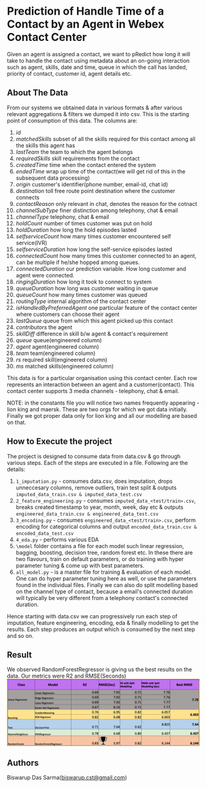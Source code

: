 # Prediction of Handle Time of a Contact by an Agent in Webex Contact Center
Given an agent is assigned a contact, we want to pRedict how long it will take to handle the contact using metadata about an on-going interaction such as agent, skills, date and time, queue in which the call has landed, priority of contact, customer id, agent details etc.

## About The Data
From our systems we obtained data in various formats & after various relevant aggregations & filters we dumped it into csv. This is the starting point of consumption of this data. 
The columns are:
 1.   *id*
 2.   *matchedSkills*  				subset of all the skills required for this contact among all the skills this agent has 
 3.   *lastTeam*					the team to which the agent belongs
 4.   *requiredSkills* 				skill requirements from the contact
 5.   *createdTime* 				time when the contact entered the system
 6.   *endedTime* 					wrap up time of the contact(we will get rid of this in the subsequent data processing)
 7.   *origin* 						customer's identifier(phone number, email-id, chat id)
 8.   *destination* 				toll free route point destination where the customer connects
 9.   *contactReason* 				only relevant in chat, denotes the reason for the cotnact
 10.  *channelSubType* 				finer distinction among telephony, chat & email
 11.  *channelType* 				telephony, chat & email
 12.  *holdCount* 					number of times customer was put on hold
 13.  *holdDuration* 				how long the hold episodes lasted
 14.  *selfserviceCount* 			how many times customer encountered self service(IVR)
 15.  *selfserviceDuration* 		how long the self-service episodes lasted
 16.  *connectedCount* 				how many times this customer connected to an agent, can be multiple if he/she hopped among queues. 
 17.  *connectedDuration* 			our prediction variable. How long customer and agent were connected.
 18.  *ringingDuration* 			how long it took to connect to system
 19.  *queueDuration* 				how long was customer waiting in queue
 20.  *queueCount* 					how many times customer was queued
 21.  *routingType* 				internal algorithm of the contact center
 22.  *isHandledByPreferredAgent* 	one particular feature of the contact center where customers can choose their agent 
 23.  *lastQueue* 					queue from which this agent picked up this contact
 24.  *contributors* 				the agent
 25.  *skillDiff* 					difference in skill b/w agent & contact's requirement
 26.  *queue* 						queue(engineered column)
 27.  *agent* 						agent(engineered column)
 28.  *team* 						team(engineered column)
 29.  *rs* 							required skill(engineered column)
 30.  *ms* 							matched skills(engineered column)

This data is for a particular organisation using this contact center. Each row represents an interaction between an agent and a customer(contact). This contact center supports 3 media channels - telephony, chat & email.

NOTE: in the constants file you will notice two names frequently appearing - lion king and maersk. These are two orgs for which we got data initially. Finally we got proper data only for lion king and all our modelling are based on that.

## How to Execute the project
The project is designed to consume data from data.csv & go through various steps. Each of the steps are executed in a file. Following are the details:
1. `1_imputation.py` - consumes data.csv, does imputation, drops unneccesary columns, remove outliers, train test split & outputs `imputed_data_train.csv & imputed_data_test.csv`
2. `2_feature_engineering.py` - consumes `imputed_data_<test/train>.csv`, breaks created timestamp to year, month, week, day etc & outputs `engineered_data_train.csv & engineered_data_test.csv`
3. `3_encoding.py` - consumes `engineered_data_<test/train>.csv`, perform encoding for categorical columns and output `encoded_data_train.csv & encoded_data_test.csv`
4. `4_eda.py` - performs various EDA
5. `\model` folder contains a file for each model such linear regression, bagging, boosting, decision tree, random forest etc. In these there are two flavours, train on default parameters, or do training with hyper parameter tuning & come up with best parameters.
6. `all_model.py` - is a master file for training & evaluation of each model. One can do hyper parameter tuning here as well, or use the parameters found in the individual files. Finally we can also do split modelling based on the channel type of contact, because a email's connected duration will typically be very different from a telephony contact's connected duration.

Hence starting with data.csv we can progressively run each step of imputation, feature engineering, encoding, eda & finally modelling to get the results. Each step produces an output which is consumed by the next step and so on.

## Result
We observed RandomForestRegressor is giving us the best results on the data.
Our metrics were R2 and RMSE(Seconds)
![alt text](https://github.com/biswarup90/agent_handle_time/blob/main/result/Screenshot%202023-04-12%20at%2012.54.02%20PM.png?raw=true)

## Authors
Biswarup Das Sarma(biswarup.cst@gmail.com)